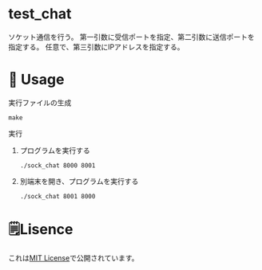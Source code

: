 # test_chat
ソケット通信を行う。
第一引数に受信ポートを指定、第二引数に送信ポートを指定する。
任意で、第三引数にIPアドレスを指定する。

# 🚀 Usage

実行ファイルの生成

```
make
```

実行

1. プログラムを実行する

	```
	./sock_chat 8000 8001
	```
1. 別端末を開き、プログラムを実行する

	```
	./sock_chat 8001 8000
	```
	
# 🗒Lisence
これは[MIT License](LICENSE)で公開されています。
